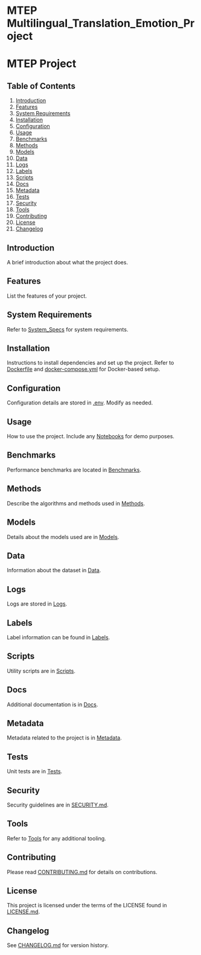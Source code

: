 # MTEP Multilingual_Translation_Emotion_Project

# MTEP Project

## Table of Contents

1. [Introduction](#introduction)
2. [Features](#features)
3. [System Requirements](#system-requirements)
4. [Installation](#installation)
5. [Configuration](#configuration)
6. [Usage](#usage)
7. [Benchmarks](#benchmarks)
8. [Methods](#methods)
9. [Models](#models)
10. [Data](#data)
11. [Logs](#logs)
12. [Labels](#labels)
13. [Scripts](#scripts)
14. [Docs](#docs)
15. [Metadata](#metadata)
16. [Tests](#tests)
17. [Security](#security)
18. [Tools](#tools)
19. [Contributing](#contributing)
20. [License](#license)
21. [Changelog](#changelog)

## Introduction

A brief introduction about what the project does.

## Features

List the features of your project.

## System Requirements

Refer to [System_Specs](System_Specs/) for system requirements.

## Installation

Instructions to install dependencies and set up the project. Refer to [Dockerfile](Dockerfile) and [docker-compose.yml](docker-compose.yml) for Docker-based setup.

## Configuration

Configuration details are stored in [.env](.env). Modify as needed.

## Usage

How to use the project. Include any [Notebooks](Notebooks/) for demo purposes.

## Benchmarks

Performance benchmarks are located in [Benchmarks](Benchmarks/).

## Methods

Describe the algorithms and methods used in [Methods](Methods/).

## Models

Details about the models used are in [Models](Models/).

## Data

Information about the dataset in [Data](Data/).

## Logs

Logs are stored in [Logs](Logs/).

## Labels

Label information can be found in [Labels](Labels/).

## Scripts

Utility scripts are in [Scripts](Scripts/).

## Docs

Additional documentation is in [Docs](Docs/).

## Metadata

Metadata related to the project is in [Metadata](Metadata/).

## Tests

Unit tests are in [Tests](Tests/).

## Security

Security guidelines are in [SECURITY.md](SECURITY.md).

## Tools

Refer to [Tools](Tools/) for any additional tooling.

## Contributing

Please read [CONTRIBUTING.md](CONTRIBUTING.md) for details on contributions.

## License

This project is licensed under the terms of the LICENSE found in [LICENSE.md](LICENSE.md).

## Changelog

See [CHANGELOG.md](CHANGELOG.md) for version history.


 
